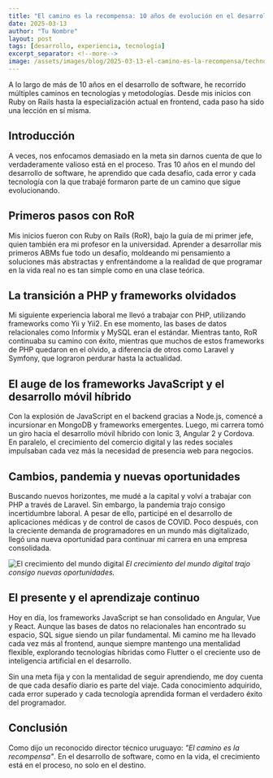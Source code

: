 ```yaml
---
title: "El camino es la recompensa: 10 años de evolución en el desarrollo de software"
date: 2025-03-13
author: "Tu Nombre"
layout: post
tags: [desarrollo, experiencia, tecnología]
excerpt_separator: <!--more-->
image: /assets/images/blog/2025-03-13-el-camino-es-la-recompensa/technologies.jpg
---
```


A lo largo de más de 10 años en el desarrollo de software, he recorrido múltiples caminos en tecnologías y metodologías. Desde mis inicios con Ruby on Rails hasta la especialización actual en frontend, cada paso ha sido una lección en sí misma.

<!--more-->

## Introducción

A veces, nos enfocamos demasiado en la meta sin darnos cuenta de que lo verdaderamente valioso está en el proceso. Tras 10 años en el mundo del desarrollo de software, he aprendido que cada desafío, cada error y cada tecnología con la que trabajé formaron parte de un camino que sigue evolucionando.

## Primeros pasos con RoR

Mis inicios fueron con Ruby on Rails (RoR), bajo la guía de mi primer jefe, quien también era mi profesor en la universidad. Aprender a desarrollar mis primeros ABMs fue todo un desafío, moldeando mi pensamiento a soluciones más abstractas y enfrentándome a la realidad de que programar en la vida real no es tan simple como en una clase teórica.

## La transición a PHP y frameworks olvidados

Mi siguiente experiencia laboral me llevó a trabajar con PHP, utilizando frameworks como Yii y Yii2. En ese momento, las bases de datos relacionales como Informix y MySQL eran el estándar. Mientras tanto, RoR continuaba su camino con éxito, mientras que muchos de estos frameworks de PHP quedaron en el olvido, a diferencia de otros como Laravel y Symfony, que lograron perdurar hasta la actualidad.

## El auge de los frameworks JavaScript y el desarrollo móvil híbrido

Con la explosión de JavaScript en el backend gracias a Node.js, comencé a incursionar en MongoDB y frameworks emergentes. Luego, mi carrera tomó un giro hacia el desarrollo móvil híbrido con Ionic 3, Angular 2 y Cordova. En paralelo, el crecimiento del comercio digital y las redes sociales impulsaban cada vez más la necesidad de presencia web para negocios.

## Cambios, pandemia y nuevas oportunidades

Buscando nuevos horizontes, me mudé a la capital y volví a trabajar con PHP a través de Laravel. Sin embargo, la pandemia trajo consigo incertidumbre laboral. A pesar de ello, participé en el desarrollo de aplicaciones médicas y de control de casos de COVID. Poco después, con la creciente demanda de programadores en un mundo más digitalizado, llegó una nueva oportunidad para continuar mi carrera en una empresa consolidada.

![El crecimiento del mundo digital](/assets/images/blog/2025-03-13-el-camino-es-la-recompensa/business.jpg)
_El crecimiento del mundo digital trajo consigo nuevas oportunidades._

## El presente y el aprendizaje continuo

Hoy en día, los frameworks JavaScript se han consolidado en Angular, Vue y React. Aunque las bases de datos no relacionales han encontrado su espacio, SQL sigue siendo un pilar fundamental. Mi camino me ha llevado cada vez más al frontend, aunque siempre mantengo una mentalidad flexible, explorando tecnologías híbridas como Flutter o el creciente uso de inteligencia artificial en el desarrollo.

Sin una meta fija y con la mentalidad de seguir aprendiendo, me doy cuenta de que cada desafío diario es parte del viaje. Cada conocimiento adquirido, cada error superado y cada tecnología aprendida forman el verdadero éxito del programador.

## Conclusión

Como dijo un reconocido director técnico uruguayo: _"El camino es la recompensa"_. En el desarrollo de software, como en la vida, el crecimiento está en el proceso, no solo en el destino.

